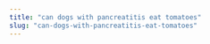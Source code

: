 ```yaml
---
title: "can dogs with pancreatitis eat tomatoes"
slug: "can-dogs-with-pancreatitis-eat-tomatoes"
---
```


